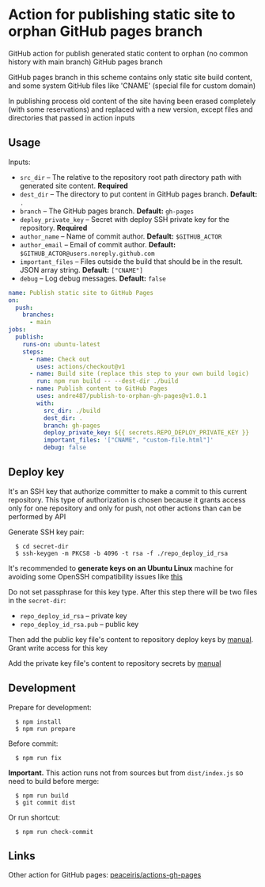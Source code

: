 # Action for publishing static site to orphan GitHub pages branch

GitHub action for publish generated static content to orphan (no common history with main branch) GitHub pages branch

GitHub pages branch in this scheme contains only static site build content, and some system GitHub files like 'CNAME'
(special file for custom domain)

In publishing process old content of the site having been erased completely (with some reservations)
and replaced with a new version, except files and directories that passed in action inputs


## Usage

Inputs:

  * `src_dir` – The relative to the repository root path directory path with generated site content. **Required**
  * `dest_dir` – The directory to put content in GitHub pages branch. **Default:** `.`
  * `branch` – The GitHub pages branch. **Default:** `gh-pages`
  * `deploy_private_key` – Secret with deploy SSH private key for the repository. **Required**
  * `author_name` – Name of commit author. **Default:** `$GITHUB_ACTOR`
  * `author_email` – Email of commit author. **Default:** `$GITHUB_ACTOR@users.noreply.github.com`
  * `important_files` – Files outside the build that should be in the result. JSON array string. **Default:** `["CNAME"]`
  * `debug` – Log debug messages. **Default:** `false`

```yaml
name: Publish static site to GitHub Pages
on:
  push:
    branches:
      - main
jobs:
  publish:
    runs-on: ubuntu-latest
    steps:
      - name: Check out
        uses: actions/checkout@v1
      - name: Build site (replace this step to your own build logic)
        run: npm run build -- --dest-dir ./build
      - name: Publish content to GitHub Pages
        uses: andre487/publish-to-orphan-gh-pages@v1.0.1
        with:
          src_dir: ./build
          dest_dir: .
          branch: gh-pages
          deploy_private_key: ${{ secrets.REPO_DEPLOY_PRIVATE_KEY }}
          important_files: '["CNAME", "custom-file.html"]'
          debug: false
```


## Deploy key

It's an SSH key that authorize committer to make a commit to this current repository. This type of authorization is
chosen because it grants access only for one repository and only for push, not other actions than can be performed by
API

Generate SSH key pair:

```shell
  $ cd secret-dir
  $ ssh-keygen -m PKCS8 -b 4096 -t rsa -f ./repo_deploy_id_rsa
```

It's recommended to **generate keys on an Ubuntu Linux** machine for avoiding some OpenSSH compatibility issues like
[this](https://stackoverflow.com/questions/67361592/git-push-with-ssh-remote-error-load-key-path-to-file-id-rsa-invalid-format)

Do not set passphrase for this key type. After this step there will be two files in the `secret-dir`:

  * `repo_deploy_id_rsa` – private key
  * `repo_deploy_id_rsa.pub` – public key

Then add the public key file's content to repository deploy keys
by [manual](https://docs.github.com/en/developers/overview/managing-deploy-keys#deploy-keys). Grant write access for
this key

Add the private key file's content to repository secrets
by [manual](https://docs.github.com/en/actions/reference/encrypted-secrets)


## Development

Prepare for development:

```shell
  $ npm install
  $ npm run prepare
```

Before commit:

```shell
  $ npm run fix
```

**Important.** This action runs not from sources but from `dist/index.js` so need to build before merge:

```shell
  $ npm run build
  $ git commit dist
```

Or run shortcut:
```shell
  $ npm run check-commit
```

## Links

Other action for GitHub pages: [peaceiris/actions-gh-pages](https://github.com/peaceiris/actions-gh-pages)
